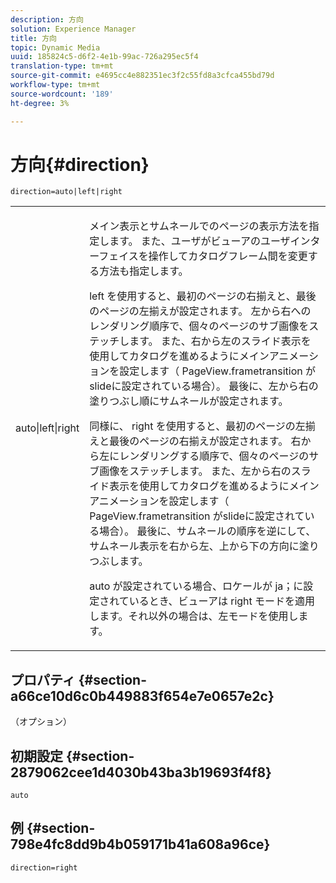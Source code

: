 ```yaml
---
description: 方向
solution: Experience Manager
title: 方向
topic: Dynamic Media
uuid: 185824c5-d6f2-4e1b-99ac-726a295ec5f4
translation-type: tm+mt
source-git-commit: e4695cc4e882351ec3f2c55fd8a3cfca455bd79d
workflow-type: tm+mt
source-wordcount: '189'
ht-degree: 3%

---
```



# 方向{#direction}

`direction=auto|left|right`

<table id="table_1D425B7685D448459CD3FE8D683C813C"> 
 <tbody> 
  <tr> 
   <td colname="col1"> <p> <span class="codeph"> auto|left|right  </span> </p> </td> 
   <td colname="col2"> <p>メイン表示とサムネールでのページの表示方法を指定します。 また、ユーザがビューアのユーザインターフェイスを操作してカタログフレーム間を変更する方法も指定します。 </p> <p><span class="codeph"> left </span>を使用すると、最初のページの右揃えと、最後のページの左揃えが設定されます。 左から右へのレンダリング順序で、個々のページのサブ画像をステッチします。 また、右から左のスライド表示を使用してカタログを進めるようにメインアニメーションを設定します（<span class="codeph"> PageView.frametransition </span>がslideに設定されている場合）。 最後に、左から右の塗りつぶし順にサムネールが設定されます。 </p> <p>同様に、<span class="codeph"> right </span>を使用すると、最初のページの左揃えと最後のページの右揃えが設定されます。 右から左にレンダリングする順序で、個々のページのサブ画像をステッチします。 また、左から右のスライド表示を使用してカタログを進めるようにメインアニメーションを設定します（<span class="codeph"> PageView.frametransition </span>がslideに設定されている場合）。 最後に、サムネールの順序を逆にして、サムネール表示を右から左、上から下の方向に塗りつぶします。 </p> <p><span class="codeph"> auto </span>が設定されている場合、ロケールが<span class="codeph"> ja；に設定されているとき、ビューアは<span class="codeph"> right </span>モードを適用します。</span>それ以外の場合は、<span class="codeph">左</span>モードを使用します。 </p> </td> 
  </tr> 
 </tbody> 
</table>

## プロパティ {#section-a66ce10d6c0b449883f654e7e0657e2c}

（オプション）

## 初期設定 {#section-2879062cee1d4030b43ba3b19693f4f8}

`auto`

## 例 {#section-798e4fc8dd9b4b059171b41a608a96ce}

`direction=right`
